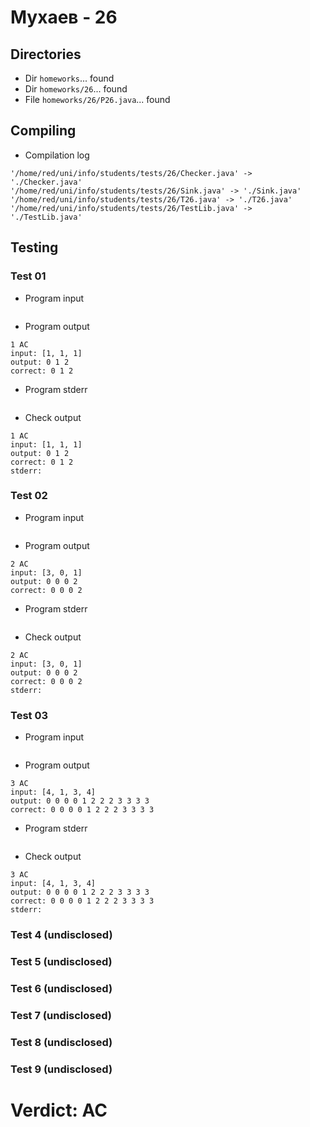 # Мухаев - 26
## Directories
- Dir `homeworks`... found
- Dir `homeworks/26`... found
- File `homeworks/26/P26.java`... found
## Compiling
- Compilation log
```
'/home/red/uni/info/students/tests/26/Checker.java' -> './Checker.java'
'/home/red/uni/info/students/tests/26/Sink.java' -> './Sink.java'
'/home/red/uni/info/students/tests/26/T26.java' -> './T26.java'
'/home/red/uni/info/students/tests/26/TestLib.java' -> './TestLib.java'

```
## Testing
### Test 01
- Program input
```

```
- Program output
```
1 AC
input: [1, 1, 1]
output: 0 1 2 
correct: 0 1 2 

```
- Program stderr
```

```
- Check output
```
1 AC
input: [1, 1, 1]
output: 0 1 2 
correct: 0 1 2 
stderr:

```
### Test 02
- Program input
```

```
- Program output
```
2 AC
input: [3, 0, 1]
output: 0 0 0 2 
correct: 0 0 0 2 

```
- Program stderr
```

```
- Check output
```
2 AC
input: [3, 0, 1]
output: 0 0 0 2 
correct: 0 0 0 2 
stderr:

```
### Test 03
- Program input
```

```
- Program output
```
3 AC
input: [4, 1, 3, 4]
output: 0 0 0 0 1 2 2 2 3 3 3 3 
correct: 0 0 0 0 1 2 2 2 3 3 3 3 

```
- Program stderr
```

```
- Check output
```
3 AC
input: [4, 1, 3, 4]
output: 0 0 0 0 1 2 2 2 3 3 3 3 
correct: 0 0 0 0 1 2 2 2 3 3 3 3 
stderr:

```
### Test 4 (undisclosed)
### Test 5 (undisclosed)
### Test 6 (undisclosed)
### Test 7 (undisclosed)
### Test 8 (undisclosed)
### Test 9 (undisclosed)
# Verdict: AC
